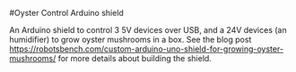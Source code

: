 #Oyster Control Arduino shield

An Arduino shield to control 3 5V devices over USB, and a 24V devices (an humidifier) to grow oyster mushrooms in a box. See the blog post
https://robotsbench.com/custom-arduino-uno-shield-for-growing-oyster-mushrooms/ for more details about building the shield.